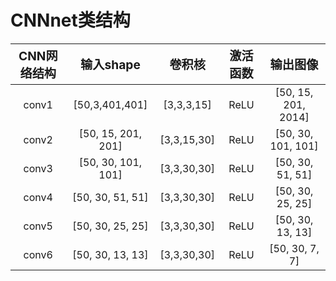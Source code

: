 # CNNnet类结构

| <big>CNN网络结构 |    <big>输入shape    |  <big>卷积核   | <big>激活函数 |      <big>输出图像      |
|:------------:|:------------------:|:-----------:|:---------:|:-------------------:|
|    conv1     |   [50,3,401,401]   | [3,3,3,15]  |   ReLU    | [50, 15, 201, 2014] |
|    conv2     | [50, 15, 201, 201] | [3,3,15,30] |   ReLU    | [50, 30, 101, 101]  |
|    conv3     | [50, 30, 101, 101] | [3,3,30,30] |   ReLU    |  [50, 30, 51, 51]   |
|    conv4     |  [50, 30, 51, 51]  | [3,3,30,30] |   ReLU    |  [50, 30, 25, 25]   |
|    conv5     |  [50, 30, 25, 25]  | [3,3,30,30] |   ReLU    |  [50, 30, 13, 13]   |
|    conv6     |  [50, 30, 13, 13]  | [3,3,30,30] |   ReLU    |   [50, 30, 7, 7]    |